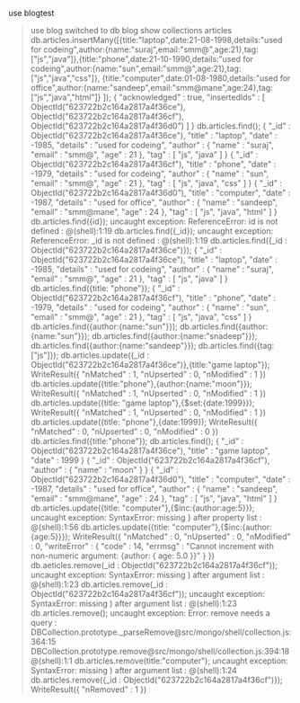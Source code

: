 use blogtest
> use blog
switched to db blog
> show collections
articles
> db.articles.insertMany([{title:"laptop",date:21-08-1998,details:"used for codeing",author:{name:"suraj",email:"smm@",age:21},tag:["js","java"]},{title:"phone",date:21-10-1990,details:"used for codeing",author:{name:"sun",email:"smm@",age:21},tag:["js","java","css"]}, {title:"computer",date:01-08-1980,details:"used for office",author:{name:"sandeep",email:"smm@mane",age:24},tag:["js","java","html"]} ]);
{
	"acknowledged" : true,
	"insertedIds" : [
		ObjectId("623722b2c164a2817a4f36ce"),
		ObjectId("623722b2c164a2817a4f36cf"),
		ObjectId("623722b2c164a2817a4f36d0")
	]
}
> db.articles.find();
{ "_id" : ObjectId("623722b2c164a2817a4f36ce"), "title" : "laptop", "date" : -1985, "details" : "used for codeing", "author" : { "name" : "suraj", "email" : "smm@", "age" : 21 }, "tag" : [ "js", "java" ] }
{ "_id" : ObjectId("623722b2c164a2817a4f36cf"), "title" : "phone", "date" : -1979, "details" : "used for codeing", "author" : { "name" : "sun", "email" : "smm@", "age" : 21 }, "tag" : [ "js", "java", "css" ] }
{ "_id" : ObjectId("623722b2c164a2817a4f36d0"), "title" : "computer", "date" : -1987, "details" : "used for office", "author" : { "name" : "sandeep", "email" : "smm@mane", "age" : 24 }, "tag" : [ "js", "java", "html" ] }
> db.articles.find({id});
uncaught exception: ReferenceError: id is not defined :
@(shell):1:19
> db.articles.find({_id});
uncaught exception: ReferenceError: _id is not defined :
@(shell):1:19
> db.articles.find({_id : ObjectId("623722b2c164a2817a4f36ce")});
{ "_id" : ObjectId("623722b2c164a2817a4f36ce"), "title" : "laptop", "date" : -1985, "details" : "used for codeing", "author" : { "name" : "suraj", "email" : "smm@", "age" : 21 }, "tag" : [ "js", "java" ] }
> db.articles.find({title: "phone"});
{ "_id" : ObjectId("623722b2c164a2817a4f36cf"), "title" : "phone", "date" : -1979, "details" : "used for codeing", "author" : { "name" : "sun", "email" : "smm@", "age" : 21 }, "tag" : [ "js", "java", "css" ] }
> db.articles.find({author:{name:"sun"}});
> db.articles.find({author:{name:"sun"}});
> db.articles.find({author:{name:"snadeep"}});
> db.articles.find({author:{name:"sandeep"}});
> db.articles.find({tag:["js"]});
> db.articles.update({_id : ObjectId("623722b2c164a2817a4f36ce")},{title:"game laptop"});
WriteResult({ "nMatched" : 1, "nUpserted" : 0, "nModified" : 1 })
> db.articles.update({title:"phone"},{author:{name:"moon"}});
WriteResult({ "nMatched" : 1, "nUpserted" : 0, "nModified" : 1 })
> db.articles.update({title: "game laptop"},{$set:{date:1999}});
WriteResult({ "nMatched" : 1, "nUpserted" : 0, "nModified" : 1 })
> db.articles.update({title: "phone"},{date:1999});
WriteResult({ "nMatched" : 0, "nUpserted" : 0, "nModified" : 0 })
> db.articles.find({title:"phone"});
> db.articles.find();
{ "_id" : ObjectId("623722b2c164a2817a4f36ce"), "title" : "game laptop", "date" : 1999 }
{ "_id" : ObjectId("623722b2c164a2817a4f36cf"), "author" : { "name" : "moon" } }
{ "_id" : ObjectId("623722b2c164a2817a4f36d0"), "title" : "computer", "date" : -1987, "details" : "used for office", "author" : { "name" : "sandeep", "email" : "smm@mane", "age" : 24 }, "tag" : [ "js", "java", "html" ] }
> db.articles.update({title: "computer"},{$inc:{author:age:5}});
uncaught exception: SyntaxError: missing } after property list :
@(shell):1:56
> db.articles.update({title: "computer"},{$inc:{author:{age:5}}});
WriteResult({
	"nMatched" : 0,
	"nUpserted" : 0,
	"nModified" : 0,
	"writeError" : {
		"code" : 14,
		"errmsg" : "Cannot increment with non-numeric argument: {author: { age: 5.0 }}"
	}
})
> db.aeticles.remove(_id : ObjectId("623722b2c164a2817a4f36cf"));
uncaught exception: SyntaxError: missing ) after argument list :
@(shell):1:23
> db.articles.remove(_id : ObjectId("623722b2c164a2817a4f36cf"));
uncaught exception: SyntaxError: missing ) after argument list :
@(shell):1:23
> db.articles.remove();
uncaught exception: Error: remove needs a query :
DBCollection.prototype._parseRemove@src/mongo/shell/collection.js:364:15
DBCollection.prototype.remove@src/mongo/shell/collection.js:394:18
@(shell):1:1
> db.articles.remove(title:"computer");
uncaught exception: SyntaxError: missing ) after argument list :
@(shell):1:24
> db.articles.remove({_id : ObjectId("623722b2c164a2817a4f36cf")});
WriteResult({ "nRemoved" : 1 })
> 

